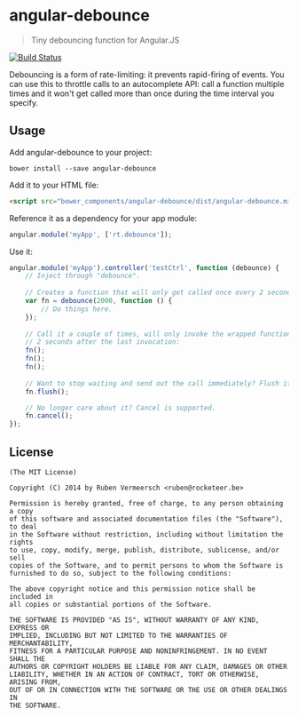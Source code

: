 # angular-debounce

> Tiny debouncing function for Angular.JS

[![Build Status](https://travis-ci.org/rubenv/angular-debounce.png?branch=master)](https://travis-ci.org/rubenv/angular-debounce)

Debouncing is a form of rate-limiting: it prevents rapid-firing of events. You
can use this to throttle calls to an autocomplete API: call a function multiple
times and it won't get called more than once during the time interval you
specify.

## Usage
Add angular-debounce to your project:

```
bower install --save angular-debounce
```

Add it to your HTML file:

```html
<script src="bower_components/angular-debounce/dist/angular-debounce.min.js"></script>
```

Reference it as a dependency for your app module:

```js
angular.module('myApp', ['rt.debounce']);
```

Use it:

```js
angular.module('myApp').controller('testCtrl', function (debounce) {
    // Inject through "debounce".
    
    // Creates a function that will only get called once every 2 seconds:
    var fn = debounce(2000, function () {
        // Do things here.
    });
    
    // Call it a couple of times, will only invoke the wrapped function
    // 2 seconds after the last invocation:
    fn();
    fn();
    fn();
    
    // Want to stop waiting and send out the call immediately? Flush it!
    fn.flush();

    // No longer care about it? Cancel is supported.
    fn.cancel();
});
```

## License 

    (The MIT License)

    Copyright (C) 2014 by Ruben Vermeersch <ruben@rocketeer.be>

    Permission is hereby granted, free of charge, to any person obtaining a copy
    of this software and associated documentation files (the "Software"), to deal
    in the Software without restriction, including without limitation the rights
    to use, copy, modify, merge, publish, distribute, sublicense, and/or sell
    copies of the Software, and to permit persons to whom the Software is
    furnished to do so, subject to the following conditions:

    The above copyright notice and this permission notice shall be included in
    all copies or substantial portions of the Software.

    THE SOFTWARE IS PROVIDED "AS IS", WITHOUT WARRANTY OF ANY KIND, EXPRESS OR
    IMPLIED, INCLUDING BUT NOT LIMITED TO THE WARRANTIES OF MERCHANTABILITY,
    FITNESS FOR A PARTICULAR PURPOSE AND NONINFRINGEMENT. IN NO EVENT SHALL THE
    AUTHORS OR COPYRIGHT HOLDERS BE LIABLE FOR ANY CLAIM, DAMAGES OR OTHER
    LIABILITY, WHETHER IN AN ACTION OF CONTRACT, TORT OR OTHERWISE, ARISING FROM,
    OUT OF OR IN CONNECTION WITH THE SOFTWARE OR THE USE OR OTHER DEALINGS IN
    THE SOFTWARE.

